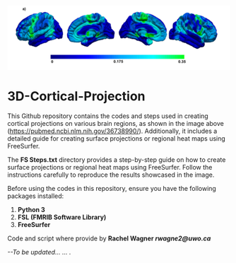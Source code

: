 ![Cortical Projections Image](https://github.com/MINDLAB1/3D-Cortical-Projection/blob/main/3D%20Cortical%20Projections.png)

# 3D-Cortical-Projection

This Github repository contains the codes and steps used in creating cortical projections on various brain regions, as shown in the image above (https://pubmed.ncbi.nlm.nih.gov/36738990/). Additionally, it includes a detailed guide for creating surface projections or regional heat maps using FreeSurfer.

The **FS Steps.txt** directory provides a step-by-step guide on how to create surface projections or regional heat maps using FreeSurfer. Follow the instructions carefully to reproduce the results showcased in the image.

Before using the codes in this repository, ensure you have the following packages installed:

1. **Python 3**
2. **FSL (FMRIB Software Library)**
3. **FreeSurfer**

Code and script where provide by **Rachel Wagner _rwagne2@uwo.ca_**

_--To be updated... ... ._

